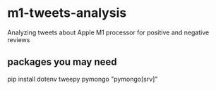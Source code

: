 # m1-tweets-analysis
Analyzing tweets about Apple M1 processor for positive and negative reviews


## packages you may need
pip install dotenv tweepy pymongo "pymongo[srv]"